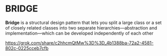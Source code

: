 # BRIDGE
**Bridge** is a structural design pattern that lets you split a large class or a set of closely related classes into two separate hierarchies—abstraction and implementation—which can be developed independently of each other

https://grok.com/share/c2hhcmQtMw%3D%3D_4b1388ba-72a2-4581-802c-0225cceb7cfb